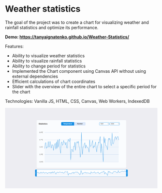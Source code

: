 # Weather statistics
The goal of the project was to create a chart for visualizing weather and rainfall statistics and optimize its performance.

**Demo: https://tanyaignatenko.github.io/Weather-Statistics/**

Features:
- Ability to visualize weather statistics
- Ability to visualize rainfall statistics
- Ability to change period for statistics
- Implemented the Chart component using Canvas API without using external dependencies
- Efficient calculations of chart coordinates
- Slider with the overview of the entire chart to select a specific period for the chart

Technologies: Vanilla JS, HTML, CSS, Canvas, Web Workers, IndexedDB

![App demo](assets/images/demo.png)
